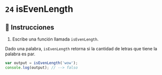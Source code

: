 # `24` isEvenLength

## 📝 Instrucciones

1. Escribe una función llamada `isEvenLength`.

Dado una palabra, `isEvenLength` retorna si la cantidad de letras que tiene la palabra es par.

```Javascript
var output = isEvenLength('wow');
console.log(output); // --> falso
```